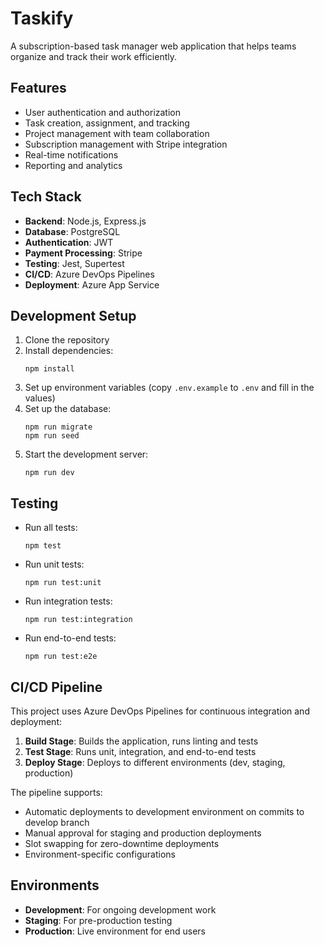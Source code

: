 # Taskify

A subscription-based task manager web application that helps teams organize and track their work efficiently.

## Features

- User authentication and authorization
- Task creation, assignment, and tracking
- Project management with team collaboration
- Subscription management with Stripe integration
- Real-time notifications
- Reporting and analytics

## Tech Stack

- **Backend**: Node.js, Express.js
- **Database**: PostgreSQL
- **Authentication**: JWT
- **Payment Processing**: Stripe
- **Testing**: Jest, Supertest
- **CI/CD**: Azure DevOps Pipelines
- **Deployment**: Azure App Service

## Development Setup

1. Clone the repository
2. Install dependencies:
   ```
   npm install
   ```
3. Set up environment variables (copy `.env.example` to `.env` and fill in the values)
4. Set up the database:
   ```
   npm run migrate
   npm run seed
   ```
5. Start the development server:
   ```
   npm run dev
   ```

## Testing

- Run all tests:
  ```
  npm test
  ```
- Run unit tests:
  ```
  npm run test:unit
  ```
- Run integration tests:
  ```
  npm run test:integration
  ```
- Run end-to-end tests:
  ```
  npm run test:e2e
  ```

## CI/CD Pipeline

This project uses Azure DevOps Pipelines for continuous integration and deployment:

1. **Build Stage**: Builds the application, runs linting and tests
2. **Test Stage**: Runs unit, integration, and end-to-end tests
3. **Deploy Stage**: Deploys to different environments (dev, staging, production)

The pipeline supports:
- Automatic deployments to development environment on commits to develop branch
- Manual approval for staging and production deployments
- Slot swapping for zero-downtime deployments
- Environment-specific configurations

## Environments

- **Development**: For ongoing development work
- **Staging**: For pre-production testing
- **Production**: Live environment for end users

